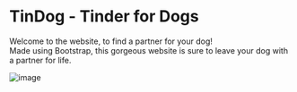 # TinDog - Tinder for Dogs  

Welcome to the website, to find a partner for your dog!  
Made using Bootstrap, this gorgeous website is sure to leave your dog with a partner for life.  


![image](https://user-images.githubusercontent.com/83920669/233836457-312bdb84-c97f-4cc6-8403-4e0422fb60e4.png)
